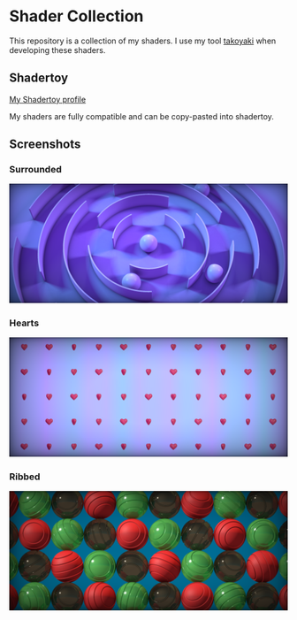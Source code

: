 # Shader Collection

This repository is a collection of my shaders.
I use my tool [takoyaki](https://github.com/Husenap/takoyaki) when developing these shaders.

## Shadertoy

[My Shadertoy profile](https://www.shadertoy.com/user/dubu)

My shaders are fully compatible and can be copy-pasted into shadertoy.

## Screenshots

### Surrounded
![](docs/assets/images/surrounded.png)

### Hearts
![](docs/assets/images/hearts.png)

### Ribbed
![](docs/assets/images/ribbed.png)